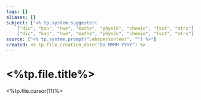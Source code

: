 ```yaml
---
tags: []
aliases: []
subject: ["<% tp.system.suggester(
	["dic", "ksn", "hwe", "mathe", "physik", "chemie", "fsst", "mtrs"],
	["dic", "ksn", "hwe", "mathe", "physik", "chemie", "fsst", "mtrs"]) %>"]
source: ["<% tp.system.prompt("Lehrperson(en)", "") %>"]
created: <% tp.file.creation_date("Do MMMM YYYY") %>
---
```


# <%tp.file.title%>

<%tp.file.cursor(11)%>